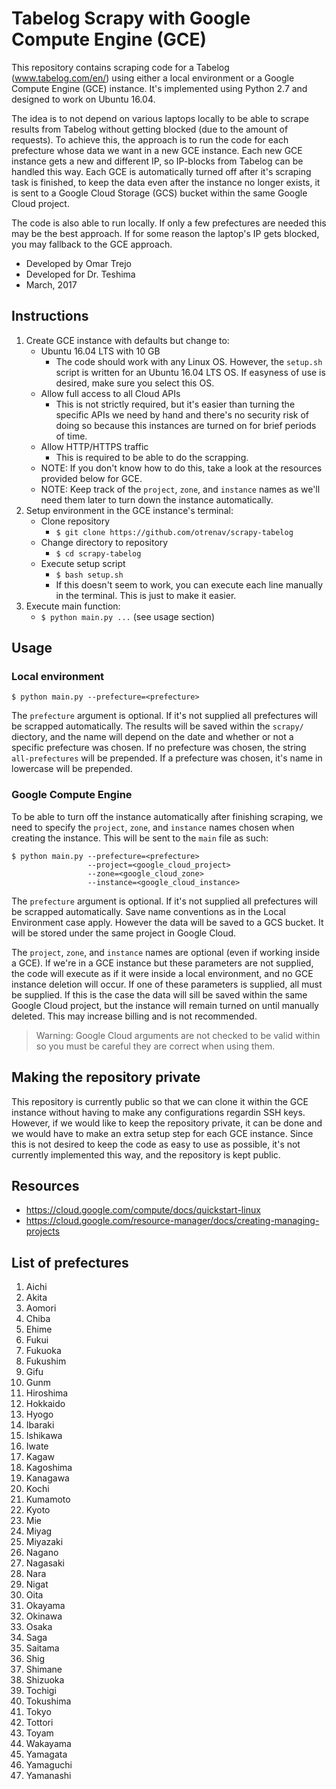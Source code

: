 # Tabelog Scrapy with Google Compute Engine (GCE)

This repository contains scraping code for a Tabelog (www.tabelog.com/en/)
using either a local environment or a Google Compute Engine (GCE) instance. 
It's implemented using Python 2.7 and designed to work on Ubuntu 16.04.

The idea is to not depend on various laptops locally to be able to scrape
results from Tabelog without getting blocked (due to the amount of requests). 
To achieve this, the approach is to run the code for each prefecture whose
data we want in a new GCE instance. Each new GCE instance gets a new and
different IP, so IP-blocks from Tabelog can be handled this way. Each GCE
is automatically turned off after it's scraping task is finished, to keep
the data even after the instance no longer exists, it is sent to a Google
Cloud Storage (GCS) bucket within the same Google Cloud project.

The code is also able to run locally. If only a few prefectures are needed
this may be the best approach. If for some reason the laptop's IP gets
blocked, you may fallback to the GCE approach.

- Developed by Omar Trejo
- Developed for Dr. Teshima
- March, 2017

## Instructions

1. Create GCE instance with defaults but change to:
   - Ubuntu 16.04 LTS with 10 GB
       - The code should work with any Linux OS. However,
         the `setup.sh` script is written for an Ubuntu
         16.04 LTS OS. If easyness of use is desired,
         make sure you select this OS.
   - Allow full access to all Cloud APIs
       - This is not strictly required, but it's easier
         than turning the specific APIs we need by hand
         and there's no security risk of doing so because
         this instances are turned on for brief periods
         of time.
   - Allow HTTP/HTTPS traffic
       - This is required to be able to do the scrapping.
   - NOTE: If you don't know how to do this, take a look
     at the resources provided below for GCE.
   - NOTE: Keep track of the `project`, `zone`, and `instance`
     names as we'll need them later to turn down the instance
     automatically.
2. Setup environment in the GCE instance's terminal:
   - Clone repository
       - `$ git clone https://github.com/otrenav/scrapy-tabelog`
   - Change directory to repository
       - `$ cd scrapy-tabelog`
   - Execute setup script
       - `$ bash setup.sh`
       - If this doesn't seem to work, you can execute each line
         manually in the terminal. This is just to make it easier.
3. Execute main function:
   - `$ python main.py ...` (see usage section)

## Usage

### Local environment

`$ python main.py --prefecture=<prefecture>`

The `prefecture` argument is optional. If it's not supplied all
prefectures will be scrapped automatically. The results will be
saved within the `scrapy/` diectory, and the name will depend
on the date and whether or not a specific prefecture was chosen.
If no prefecture was chosen, the string `all-prefectures` will
be prepended. If a prefecture was chosen, it's name in lowercase
will be prepended.

### Google Compute Engine

To be able to turn off the instance automatically after finishing
scraping, we need to specify the `project`, `zone`, and `instance`
names chosen when creating the instance. This will be sent to the
`main` file as such:

```
$ python main.py --prefecture=<prefecture>
                 --project=<google_cloud_project>
                 --zone=<google_cloud_zone>
                 --instance=<google_cloud_instance>
```

The `prefecture` argument is optional. If it's not supplied all
prefectures will be scrapped automatically. Save name conventions
as in the Local Environment case apply. However the data will be
saved to a GCS bucket. It will be stored under the same project
in Google Cloud.

The `project`, `zone`, and `instance` names are optional (even if
working inside a GCE). If we're in a GCE instance but these parameters
are not supplied, the code will execute as if it were inside a local
environment, and no GCE instance deletion will occur. If one of these
parameters is supplied, all must be supplied. If this is the case
the data will sill be saved within the same Google Cloud project, but
the instance will remain turned on until manually deleted. This may
increase billing and is not recommended.

> Warning: Google Cloud arguments are not checked to be valid
> within so you must be careful they are correct when using them.

## Making the repository private

This repository is currently public so that we can clone it within the
GCE instance without having to make any configurations regardin SSH
keys. However, if we would like to keep the repository private, it can
be done and we would have to make an extra setup step for each GCE
instance. Since this is not desired to keep the code as easy to use
as possible, it's not currently implemented this way, and the repository
is kept public.

## Resources

- https://cloud.google.com/compute/docs/quickstart-linux
- https://cloud.google.com/resource-manager/docs/creating-managing-projects

## List of prefectures

1. Aichi
2. Akita
3. Aomori
4. Chiba
5. Ehime
6. Fukui
7. Fukuoka
8. Fukushim
9. Gifu
10. Gunm
11. Hiroshima
12. Hokkaido
13. Hyogo
14. Ibaraki
15. Ishikawa
16. Iwate
17. Kagaw
18. Kagoshima
19. Kanagawa
20. Kochi
21. Kumamoto
22. Kyoto
23. Mie
24. Miyag
25. Miyazaki
26. Nagano
27. Nagasaki
28. Nara
29. Nigat
30. Oita
31. Okayama
32. Okinawa
33. Osaka
34. Saga
35. Saitama
36. Shig
37. Shimane
38. Shizuoka
39. Tochigi
40. Tokushima
41. Tokyo
42. Tottori
43. Toyam
44. Wakayama
45. Yamagata
46. Yamaguchi
47. Yamanashi
